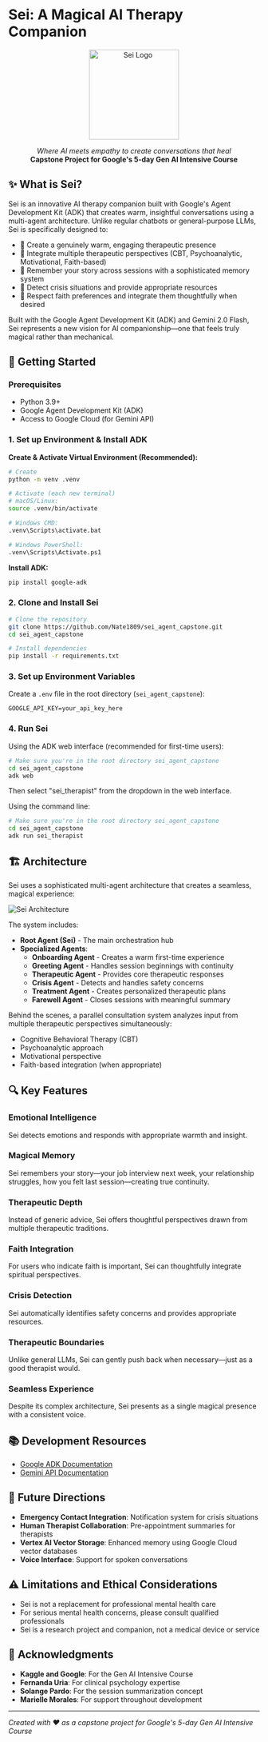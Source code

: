 # Sei: A Magical AI Therapy Companion

<p align="center">
  <img src="assets/sei_logo.png" alt="Sei Logo" width="180"/>
</p>

<p align="center">
  <em>Where AI meets empathy to create conversations that heal</em><br>
  <strong>Capstone Project for Google's 5-day Gen AI Intensive Course</strong>
</p>

## ✨ What is Sei?

Sei is an innovative AI therapy companion built with Google's Agent Development Kit (ADK) that creates warm, insightful conversations using a multi-agent architecture. Unlike regular chatbots or general-purpose LLMs, Sei is specifically designed to:

- 🌟 Create a genuinely warm, engaging therapeutic presence
- 🧠 Integrate multiple therapeutic perspectives (CBT, Psychoanalytic, Motivational, Faith-based)
- 💫 Remember your story across sessions with a sophisticated memory system
- 🚨 Detect crisis situations and provide appropriate resources
- 🙏 Respect faith preferences and integrate them thoughtfully when desired

Built with the Google Agent Development Kit (ADK) and Gemini 2.0 Flash, Sei represents a new vision for AI companionship—one that feels truly magical rather than mechanical.

## 🚀 Getting Started

### Prerequisites

- Python 3.9+
- Google Agent Development Kit (ADK)
- Access to Google Cloud (for Gemini API)

### 1. Set up Environment & Install ADK

**Create & Activate Virtual Environment (Recommended):**

```bash
# Create
python -m venv .venv

# Activate (each new terminal)
# macOS/Linux:
source .venv/bin/activate

# Windows CMD:
.venv\Scripts\activate.bat

# Windows PowerShell:
.venv\Scripts\Activate.ps1
```

**Install ADK:**

```bash
pip install google-adk
```

### 2. Clone and Install Sei

```bash
# Clone the repository
git clone https://github.com/Nate1809/sei_agent_capstone.git
cd sei_agent_capstone

# Install dependencies
pip install -r requirements.txt
```

### 3. Set up Environment Variables

Create a `.env` file in the root directory (`sei_agent_capstone`):

```
GOOGLE_API_KEY=your_api_key_here
```

### 4. Run Sei

Using the ADK web interface (recommended for first-time users):

```bash
# Make sure you're in the root directory sei_agent_capstone
cd sei_agent_capstone
adk web
```

Then select "sei_therapist" from the dropdown in the web interface.

Using the command line:

```bash
# Make sure you're in the root directory sei_agent_capstone
cd sei_agent_capstone
adk run sei_therapist
```

## 🏗️ Architecture

Sei uses a sophisticated multi-agent architecture that creates a seamless, magical experience:

![Sei Architecture](assets/sei_agent_architecture.png)

The system includes:

- **Root Agent (Sei)** - The main orchestration hub
- **Specialized Agents**:
  - **Onboarding Agent** - Creates a warm first-time experience
  - **Greeting Agent** - Handles session beginnings with continuity
  - **Therapeutic Agent** - Provides core therapeutic responses 
  - **Crisis Agent** - Detects and handles safety concerns
  - **Treatment Agent** - Creates personalized therapeutic plans
  - **Farewell Agent** - Closes sessions with meaningful summary

Behind the scenes, a parallel consultation system analyzes input from multiple therapeutic perspectives simultaneously:
- Cognitive Behavioral Therapy (CBT)
- Psychoanalytic approach
- Motivational perspective
- Faith-based integration (when appropriate)

## 🔍 Key Features

### Emotional Intelligence
Sei detects emotions and responds with appropriate warmth and insight.

### Magical Memory
Sei remembers your story—your job interview next week, your relationship struggles, how you felt last session—creating true continuity.

### Therapeutic Depth
Instead of generic advice, Sei offers thoughtful perspectives drawn from multiple therapeutic traditions.

### Faith Integration
For users who indicate faith is important, Sei can thoughtfully integrate spiritual perspectives.

### Crisis Detection
Sei automatically identifies safety concerns and provides appropriate resources.

### Therapeutic Boundaries
Unlike general LLMs, Sei can gently push back when necessary—just as a good therapist would.

### Seamless Experience
Despite its complex architecture, Sei presents as a single magical presence with a consistent voice.

## 📚 Development Resources

- [Google ADK Documentation](https://github.com/google/agents-sdk)
- [Gemini API Documentation](https://ai.google.dev/docs)

## 🔮 Future Directions

- **Emergency Contact Integration**: Notification system for crisis situations
- **Human Therapist Collaboration**: Pre-appointment summaries for therapists 
- **Vertex AI Vector Storage**: Enhanced memory using Google Cloud vector databases
- **Voice Interface**: Support for spoken conversations

## ⚠️ Limitations and Ethical Considerations

- Sei is not a replacement for professional mental health care
- For serious mental health concerns, please consult qualified professionals
- Sei is a research project and companion, not a medical device or service

## 🙏 Acknowledgments

- **Kaggle and Google**: For the Gen AI Intensive Course
- **Fernanda Uria**: For clinical psychology expertise
- **Solange Pardo**: For the session summarization concept
- **Marielle Morales**: For support throughout development

---

*Created with ❤️ as a capstone project for Google's 5-day Gen AI Intensive Course*
